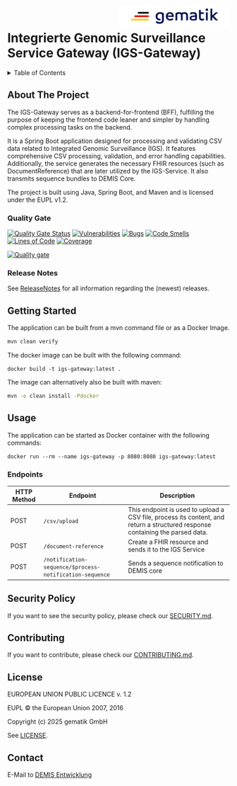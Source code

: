 <img align="right" width="250" height="47" src="media/Gematik_Logo_Flag.png"/> <br/>


# Integrierte Genomic Surveillance Service Gateway (IGS-Gateway)

<details>
  <summary>Table of Contents</summary>
  <ol>
    <li>
      <a href="#about-the-project">About The Project</a>
       <ul>
        <li><a href="#quality-gate">Quality Gate</a></li>
        <li><a href="#release-notes">Release Notes</a></li>
      </ul>
	</li>
    <li>
      <a href="#getting-started">Getting Started</a>
    </li>
    <li>
      <a href="#usage">Usage</a>
      <ul>
        <li><a href="#endpoints">Endpoints</a></li>
      </ul>
    </li>
    <li><a href="#security-policy">Security Policy</a></li>
    <li><a href="#contributing">Contributing</a></li>
    <li><a href="#license">License</a></li>
    <li><a href="#contact">Contact</a></li>
  </ol>
</details>

## About The Project

The IGS-Gateway serves as a backend-for-frontend (BFF), fulfilling the purpose of keeping the frontend code leaner and
simpler by handling complex processing tasks on the backend.

It is a Spring Boot application designed for processing and validating CSV data related to Integrated Genomic 
Surveillance (IGS). It features comprehensive CSV processing, validation, and error handling capabilities. Additionally,
the service generates the necessary FHIR resources (such as DocumentReference) that are later utilized by the 
IGS-Service. It also transmits sequence bundles to DEMIS Core.

The project is built using Java, Spring Boot, and Maven and is licensed under the EUPL v1.2.

### Quality Gate
[![Quality Gate Status](https://sonar.prod.ccs.gematik.solutions/api/project_badges/measure?project=de.gematik.demis%3Aigs-gateway&metric=alert_status&token=sqb_7f3c47939f9bb3c7c62b06de9d277bb05431294c)](https://sonar.prod.ccs.gematik.solutions/dashboard?id=de.gematik.demis%3Aigs-gateway)
[![Vulnerabilities](https://sonar.prod.ccs.gematik.solutions/api/project_badges/measure?project=de.gematik.demis%3Aigs-gateway&metric=vulnerabilities&token=sqb_7f3c47939f9bb3c7c62b06de9d277bb05431294c)](https://sonar.prod.ccs.gematik.solutions/dashboard?id=de.gematik.demis%3Aigs-gateway)
[![Bugs](https://sonar.prod.ccs.gematik.solutions/api/project_badges/measure?project=de.gematik.demis%3Aigs-gateway&metric=bugs&token=sqb_7f3c47939f9bb3c7c62b06de9d277bb05431294c)](https://sonar.prod.ccs.gematik.solutions/dashboard?id=de.gematik.demis%3Aigs-gateway)
[![Code Smells](https://sonar.prod.ccs.gematik.solutions/api/project_badges/measure?project=de.gematik.demis%3Aigs-gateway&metric=code_smells&token=sqb_7f3c47939f9bb3c7c62b06de9d277bb05431294c)](https://sonar.prod.ccs.gematik.solutions/dashboard?id=de.gematik.demis%3Aigs-gateway)
[![Lines of Code](https://sonar.prod.ccs.gematik.solutions/api/project_badges/measure?project=de.gematik.demis%3Aigs-gateway&metric=ncloc&token=sqb_7f3c47939f9bb3c7c62b06de9d277bb05431294c)](https://sonar.prod.ccs.gematik.solutions/dashboard?id=de.gematik.demis%3Aigs-gateway)
[![Coverage](https://sonar.prod.ccs.gematik.solutions/api/project_badges/measure?project=de.gematik.demis%3Aigs-gateway&metric=coverage&token=sqb_7f3c47939f9bb3c7c62b06de9d277bb05431294c)](https://sonar.prod.ccs.gematik.solutions/dashboard?id=de.gematik.demis%3Aigs-gateway)

[![Quality gate](https://sonar.prod.ccs.gematik.solutions/api/project_badges/quality_gate?project=de.gematik.demis%3Aigs-gateway&token=sqb_7f3c47939f9bb3c7c62b06de9d277bb05431294c)](https://sonar.prod.ccs.gematik.solutions/dashboard?id=de.gematik.demis%3Aigs-gateway)

### Release Notes
See [ReleaseNotes](ReleaseNotes.md) for all information regarding the (newest) releases.

## Getting Started
The application can be built from a mvn command file or as a Docker Image.
```sh
mvn clean verify
```

The docker image can be built with the following command:
```docker
docker build -t igs-gateway:latest .
```

The image can alternatively also be built with maven:
```sh
mvn -e clean install -Pdocker
```

## Usage
The application can be started as Docker container with the following commands:
```shell
docker run --rm --name igs-gateway -p 8080:8080 igs-gateway:latest
```

### Endpoints
| HTTP Method | Endpoint                                      | Description                                                                                                                   |
|-------------|-----------------------------------------------|-------------------------------------------------------------------------------------------------------------------------------|
| POST        | `/csv/upload`                                 | This endpoint is used to upload a CSV file, process its content, and return a structured response containing the parsed data. |
| POST        | `/document-reference`                         | Create a FHIR resource and sends it to the IGS Service                                                                        |
| POST        | `/notification-sequence/$process-notification-sequence` | Sends a sequence notification to DEMIS core                                                                                   |

## Security Policy
If you want to see the security policy, please check our [SECURITY.md](.github/SECURITY.md).

## Contributing
If you want to contribute, please check our [CONTRIBUTING.md](.github/CONTRIBUTING.md).

## License
EUROPEAN UNION PUBLIC LICENCE v. 1.2

EUPL © the European Union 2007, 2016

Copyright (c) 2025 gematik GmbH

See [LICENSE](LICENSE.md).

## Contact
E-Mail to [DEMIS Entwicklung](mailto:demis-entwicklung@gematik.de?subject=[GitHub]%20IGS-Service)
